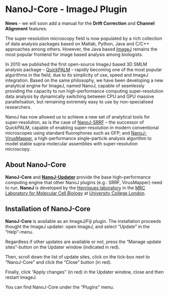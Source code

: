 # NanoJ-Core - ImageJ Plugin #

**News** - we will soon add a manual for the **Drift Correction** and **Channel Alignment** features.

The super-resolution microscopy field is now populated by a rich collection of data analysis packages based on Matlab, Python, Java and C/C++ approaches among others. However, the Java based [ImageJ](http://imagej.net/Welcome) remains the most popular frontend for image based analysis among biologists. 

In 2010 we published the first open-source ImageJ based 3D SMLM analysis package – [QuickPALM](http://www.nature.com/nmeth/journal/v7/n5/full/nmeth0510-339.html) – rapidly becoming one of the most popular algorithms in the field, due to its simplicity of use, speed and ImageJ integration. Based on the same philosophy, we have been developing a new analytical engine for ImageJ, named NanoJ, capable of seamlessly providing the capacity to run high-performance computing super-resolution data analysis by dynamically switching between CPU and GPU massive parallelisation, but remaining extremely easy to use by non-specialised researchers. 

NanoJ has now allowed us to achieve a new set of analytical tools for super-resolution, as is the case 
of [NanoJ-SRRF](https://bitbucket.org/rhenriqueslab/nanoj-srrf) – the successor of QuickPALM, capable of enabling super-resolution in modern conventional microscopes using standard fluorophores such as GFP; and [NanoJ-VirusMapper](https://bitbucket.org/rhenriqueslab/nanoj-virusmapper), a high-performance single-particle analysis algorithm to model stable supra-molecular assemblies with super-resolution microscopy. 

## About NanoJ-Core ##

**NanoJ-Core** and **[NanoJ-Updater](https://bitbucket.org/rhenriqueslab/nanoj-updater)** provide the base high-performance computing engine that other NanoJ plugins (e.g.: SRRF, VirusMapper) need to run. **NanoJ** is developed by the [Henriques laboratory](http://www.ucl.ac.uk/lmcb/users/ricardo-henriques) in the [MRC Laboratory for Molecular Cell Biology](http://www.ucl.ac.uk/lmcb/) at [University College London](http://www.ucl.ac.uk/).

## Installation of NanoJ-Core ##

**NanoJ-Core** is available as an ImageJ/Fiji plugin. The installation proceeds thought the ImageJ updater: open ImageJ, and select “Update” in the “Help”-menu.



Regardless if other updates are available or not, press the “Manage update sites”-button on the Updater window (indicated in red). 
 

Then, scroll down the list of update sites, click on the tick-box next to “NanoJ-Core" and click the “Close” button (in red). 
 
Finally, click “Apply changes” (in red) in the Updater window, close and then restart ImageJ.
 

You can find NanoJ-Core under the “Plugins” menu.
 
 
